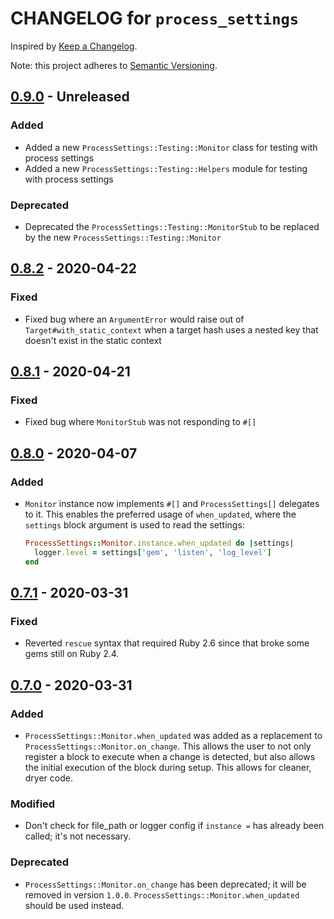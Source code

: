 # CHANGELOG for `process_settings`

Inspired by [Keep a Changelog](https://keepachangelog.com/en/1.0.0/).

Note: this project adheres to [Semantic Versioning](https://semver.org/spec/v2.0.0.html).

## [0.9.0] - Unreleased
### Added
- Added a new `ProcessSettings::Testing::Monitor` class for testing with process settings
- Added a new `ProcessSettings::Testing::Helpers` module for testing with process settings

### Deprecated
- Deprecated the `ProcessSettings::Testing::MonitorStub` to be replaced by the new `ProcessSettings::Testing::Monitor`

## [0.8.2] - 2020-04-22
### Fixed
- Fixed bug where an `ArgumentError` would raise out of `Target#with_static_context` when a target hash uses a nested key that doesn't exist in the static context

## [0.8.1] - 2020-04-21
### Fixed
- Fixed bug where `MonitorStub` was not responding to `#[]`

## [0.8.0] - 2020-04-07
### Added
- `Monitor` instance now implements `#[]` and `ProcessSettings[]` delegates to it.
  This enables the preferred usage of `when_updated`, where the `settings` block argument is used to read the settings:
  ```ruby
  ProcessSettings::Monitor.instance.when_updated do |settings|
    logger.level = settings['gem', 'listen', 'log_level']
  end
  ````

## [0.7.1] - 2020-03-31
### Fixed
- Reverted `rescue` syntax that required Ruby 2.6 since that broke some gems still on Ruby 2.4.

## [0.7.0] - 2020-03-31
### Added
- `ProcessSettings::Monitor.when_updated` was added as a replacement to `ProcessSettings::Monitor.on_change`.  This allows the user
  to not only register a block to execute when a change is detected, but also allows the initial execution of the block during setup.
  This allows for cleaner, dryer code.

### Modified
- Don't check for file_path or logger config if `instance =` has already been called;
  it's not necessary.

### Deprecated
- `ProcessSettings::Monitor.on_change` has been deprecated; it will be removed in version `1.0.0`.
  `ProcessSettings::Monitor.when_updated` should be used instead.

[0.9.0]: https://github.com/Invoca/process_settings/compare/v0.8.2...v0.9.0
[0.8.2]: https://github.com/Invoca/process_settings/compare/v0.8.1...v0.8.2
[0.8.1]: https://github.com/Invoca/process_settings/compare/v0.8.0...v0.8.1
[0.8.0]: https://github.com/Invoca/process_settings/compare/v0.7.1...v0.8.0
[0.7.1]: https://github.com/Invoca/process_settings/compare/v0.7.0...v0.7.1
[0.7.0]: https://github.com/Invoca/process_settings/compare/v0.6.0...v0.7.0
